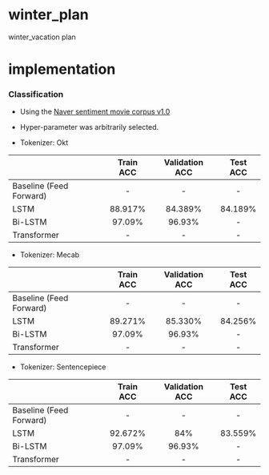 # winter_plan
winter_vacation plan
# implementation

### Classification
+ Using the [Naver sentiment movie corpus v1.0](https://github.com/e9t/nsmc)
+ Hyper-parameter was arbitrarily selected.

+ Tokenizer: Okt


|                  | Train ACC | Validation ACC | Test ACC |
| :--------------- | :-------: | :------------: | :------: |
| Baseline (Feed Forward)         |  -  |     -     |  -  |
| LSTM           |  88.917%  | 84.389% | 84.189% |
| Bi-LSTM          | 97.09% | 96.93% | - |
| Transformer          | - | - | - |


+ Tokenizer: Mecab

|                  | Train ACC | Validation ACC | Test ACC |
| :--------------- | :-------: | :------------: | :------: |
| Baseline (Feed Forward)         |  -  |     -     |  -  |
| LSTM           |  89.271%  | 85.330% | 84.256% |
| Bi-LSTM          | 97.09% | 96.93% | - |
| Transformer          | - | - | - |


+ Tokenizer: Sentencepiece

|                  | Train ACC | Validation ACC | Test ACC |
| :--------------- | :-------: | :------------: | :------: |
| Baseline (Feed Forward)         |  -  |     -     |  -  |
| LSTM           |  92.672%  | 84% | 83.559% |
| Bi-LSTM          | 97.09% | 96.93% | - |
| Transformer          | - | - | - |
